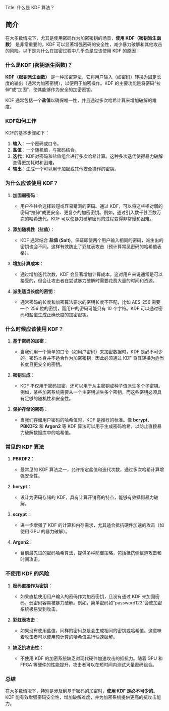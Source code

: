Title: 什么是 KDF 算法？

## 简介
在大多数情况下，尤其是使用密码作为加密密钥的场景，**使用 KDF（密钥派生函数）** 是非常重要的。KDF 可以显著增强密码的安全性，减少暴力破解和其他攻击的风险。以下是为什么在加密过程中几乎总是应该使用 KDF 的原因：

### 什么是KDF (密钥派生函数)？

**KDF（密钥派生函数）** 是一种加密算法，它将用户输入（如密码）转换为固定长度的输出（通常为加密密钥），以便用于加密操作。KDF 的主要功能是将密码“拉伸”或“加固”，使其能够作为安全的加密密钥。

KDF 通常包括一个**盐值**以确保唯一性，并且通过多次哈希计算来增加破解的难度。

### KDF如何工作

KDF的基本步骤如下：

1. **输入**：一个密码或口令。
2. **盐值**：一个随机值，与密码结合。
3. **迭代**：KDF对密码和盐值组合进行多次哈希计算。这种多次迭代使得暴力破解变得更加耗时和困难。
4. **输出**：生成一个可以用于加密或其他安全操作的密钥。

### 为什么应该使用 KDF？



1. **加固弱密码**：
   - 用户往往会选择较短或容易猜测的密码。通过 KDF，可以将这些相对弱的密码“拉伸”成更安全、更复杂的加密密钥。例如，通过引入数千甚至数万次的哈希迭代，KDF 可以使暴力破解密码的过程变得非常慢和困难。

2. **添加随机性（盐值）**：
   - KDF 通常结合 **盐值 (Salt)**，保证即使两个用户输入相同的密码，派生出的密钥也会不同。这样有效防止了彩虹表攻击（预计算常见密码的哈希值表格）。

3. **增加计算成本**：
   - 通过增加迭代次数，KDF 会显著增加计算成本。这对用户来说通常是可以接受的，但会让攻击者在尝试暴力破解时需要花费大量的时间和资源。
   
4. **派生适当长度的密钥**：
   - 通常密码的长度和加密算法要求的密钥长度不匹配，比如 AES-256 需要一个 256 位的密钥，而用户的密码可能只有 10 个字符。KDF 可以通过密码和盐值生成正确长度的加密密钥。

### 什么时候应该使用 KDF？

1. **基于密码的加密**：
   - 当我们用一个简单的口令（如用户密码）来加密数据时，KDF 是必不可少的。密码本身并不适合作为加密密钥，因此必须通过 KDF 将其转换为适当长度且更安全的密钥。

2. **密钥生成**：
   - KDF 不仅用于密码加密，还可以用于从主密钥或种子值派生多个子密钥。例如，某些加密系统需要从一个主密钥派生多个密钥，而这些密钥必须具有足够的随机性和安全性。

3. **保护存储的密码**：
   - 当我们存储用户密码的哈希值时，KDF 是推荐的标准。像 **bcrypt**、**PBKDF2** 和 **Argon2** 等 KDF 算法可以用于生成密码哈希，以防止直接暴力破解数据库中的哈希值。

### 常见的 KDF 算法

1. **PBKDF2**：
   - 最常见的 KDF 算法之一，允许指定盐值和迭代次数，通过多次哈希计算增强安全性。
   
2. **bcrypt**：
   - 设计为密码存储的 KDF，具有计算开销高的特点，能够有效抵御暴力破解。

3. **scrypt**：
   - 进一步增强了 KDF 的计算和内存需求，尤其适合抵抗硬件加速的攻击（如使用 GPU 的暴力破解）。

4. **Argon2**：
   - 目前最先进的密码哈希算法，提供多种防御策略，包括抵抗侧信道攻击和时间攻击。

### 不使用 KDF 的风险

1. **密码直接作为密钥**：
   - 如果直接使用用户输入的密码作为加密密钥，且没有通过 KDF 来加固密码，弱密码容易被暴力破解。例如，简单密码如“password123”会使加密系统极易受到攻击。

2. **彩虹表攻击**：
   - 如果没有使用盐值，同样的密码总是会生成相同的密钥或哈希值。这意味着攻击者可以使用预计算的哈希值进行快速破解。

3. **缺乏抗攻击性**：
   - 不使用 KDF 的加密系统缺乏对现代硬件加速攻击的抵抗力。随着 GPU 和 FPGA 等硬件的性能提升，攻击者可以在短时间内测试大量密码组合。

### 总结

在大多数情况下，特别是涉及到基于密码的加密时，**使用 KDF 是必不可少的**。KDF 能有效增强密码安全性，增加破解难度，并为加密系统提供更高的抗攻击能力。


